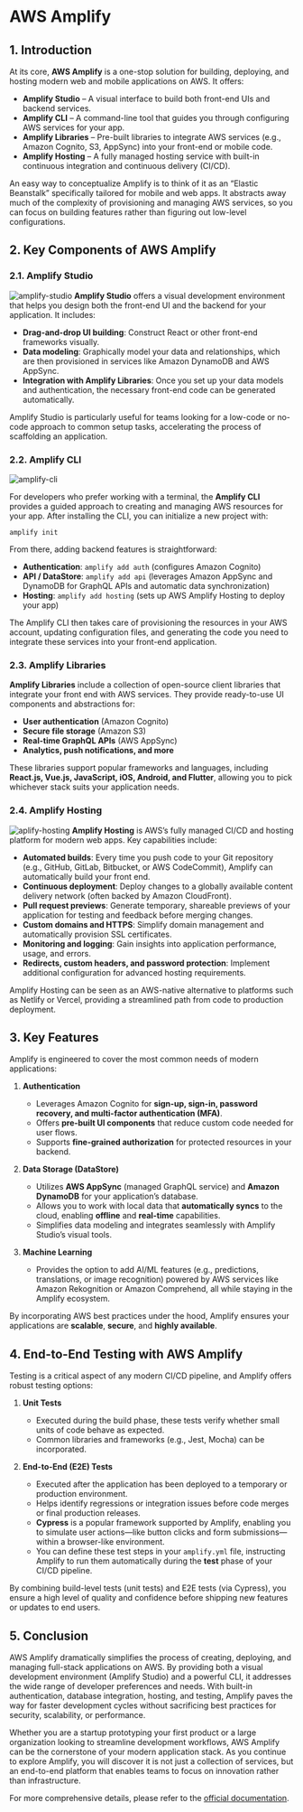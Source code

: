 # AWS Amplify
## 1. Introduction

At its core, **AWS Amplify** is a one-stop solution for building, deploying, and hosting modern web and mobile applications on AWS. It offers:

- **Amplify Studio** – A visual interface to build both front-end UIs and backend services.
- **Amplify CLI** – A command-line tool that guides you through configuring AWS services for your app.
- **Amplify Libraries** – Pre-built libraries to integrate AWS services (e.g., Amazon Cognito, S3, AppSync) into your front-end or mobile code.
- **Amplify Hosting** – A fully managed hosting service with built-in continuous integration and continuous delivery (CI/CD).

An easy way to conceptualize Amplify is to think of it as an “Elastic Beanstalk” specifically tailored for mobile and web apps. It abstracts away much of the complexity of provisioning and managing AWS services, so you can focus on building features rather than figuring out low-level configurations.

## 2. Key Components of AWS Amplify

### 2.1. Amplify Studio

![amplify-studio](./_assets/amplify-studio.png)
**Amplify Studio** offers a visual development environment that helps you design both the front-end UI and the backend for your application. It includes:

- **Drag-and-drop UI building**: Construct React or other front-end frameworks visually.
- **Data modeling**: Graphically model your data and relationships, which are then provisioned in services like Amazon DynamoDB and AWS AppSync.
- **Integration with Amplify Libraries**: Once you set up your data models and authentication, the necessary front-end code can be generated automatically.

Amplify Studio is particularly useful for teams looking for a low-code or no-code approach to common setup tasks, accelerating the process of scaffolding an application.

### 2.2. Amplify CLI

![amplify-cli](./_assets/amplify-cli.png)

For developers who prefer working with a terminal, the **Amplify CLI** provides a guided approach to creating and managing AWS resources for your app. After installing the CLI, you can initialize a new project with:

```
amplify init
```

From there, adding backend features is straightforward:

- **Authentication**: `amplify add auth` (configures Amazon Cognito)
- **API / DataStore**: `amplify add api` (leverages Amazon AppSync and DynamoDB for GraphQL APIs and automatic data synchronization)
- **Hosting**: `amplify add hosting` (sets up AWS Amplify Hosting to deploy your app)

The Amplify CLI then takes care of provisioning the resources in your AWS account, updating configuration files, and generating the code you need to integrate these services into your front-end application.

### 2.3. Amplify Libraries

**Amplify Libraries** include a collection of open-source client libraries that integrate your front end with AWS services. They provide ready-to-use UI components and abstractions for:

- **User authentication** (Amazon Cognito)
- **Secure file storage** (Amazon S3)
- **Real-time GraphQL APIs** (AWS AppSync)
- **Analytics, push notifications, and more**

These libraries support popular frameworks and languages, including **React.js, Vue.js, JavaScript, iOS, Android, and Flutter**, allowing you to pick whichever stack suits your application needs.

### 2.4. Amplify Hosting

![aplify-hosting](./_assets/aplify-hosting.png)
**Amplify Hosting** is AWS’s fully managed CI/CD and hosting platform for modern web apps. Key capabilities include:

- **Automated builds**: Every time you push code to your Git repository (e.g., GitHub, GitLab, Bitbucket, or AWS CodeCommit), Amplify can automatically build your front end.
- **Continuous deployment**: Deploy changes to a globally available content delivery network (often backed by Amazon CloudFront).
- **Pull request previews**: Generate temporary, shareable previews of your application for testing and feedback before merging changes.
- **Custom domains and HTTPS**: Simplify domain management and automatically provision SSL certificates.
- **Monitoring and logging**: Gain insights into application performance, usage, and errors.
- **Redirects, custom headers, and password protection**: Implement additional configuration for advanced hosting requirements.

Amplify Hosting can be seen as an AWS-native alternative to platforms such as Netlify or Vercel, providing a streamlined path from code to production deployment.

## 3. Key Features

Amplify is engineered to cover the most common needs of modern applications:

1. **Authentication**
    - Leverages Amazon Cognito for **sign-up, sign-in, password recovery, and multi-factor authentication (MFA)**.
    - Offers **pre-built UI components** that reduce custom code needed for user flows.
    - Supports **fine-grained authorization** for protected resources in your backend.

2. **Data Storage (DataStore)**    
    - Utilizes **AWS AppSync** (managed GraphQL service) and **Amazon DynamoDB** for your application’s database.
    - Allows you to work with local data that **automatically syncs** to the cloud, enabling **offline** and **real-time** capabilities.
    - Simplifies data modeling and integrates seamlessly with Amplify Studio’s visual tools.

3. **Machine Learning**    
    - Provides the option to add AI/ML features (e.g., predictions, translations, or image recognition) powered by AWS services like Amazon Rekognition or Amazon Comprehend, all while staying in the Amplify ecosystem.

By incorporating AWS best practices under the hood, Amplify ensures your applications are **scalable**, **secure**, and **highly available**.

## 4. End-to-End Testing with AWS Amplify

Testing is a critical aspect of any modern CI/CD pipeline, and Amplify offers robust testing options:

1. **Unit Tests**
    - Executed during the build phase, these tests verify whether small units of code behave as expected.
    - Common libraries and frameworks (e.g., Jest, Mocha) can be incorporated.

2. **End-to-End (E2E) Tests**
    - Executed after the application has been deployed to a temporary or production environment.
    - Helps identify regressions or integration issues before code merges or final production releases.
    - **Cypress** is a popular framework supported by Amplify, enabling you to simulate user actions—like button clicks and form submissions—within a browser-like environment.
    - You can define these test steps in your `amplify.yml` file, instructing Amplify to run them automatically during the **test** phase of your CI/CD pipeline.

By combining build-level tests (unit tests) and E2E tests (via Cypress), you ensure a high level of quality and confidence before shipping new features or updates to end users.

## 5. Conclusion

AWS Amplify dramatically simplifies the process of creating, deploying, and managing full-stack applications on AWS. By providing both a visual development environment (Amplify Studio) and a powerful CLI, it addresses the wide range of developer preferences and needs. With built-in authentication, database integration, hosting, and testing, Amplify paves the way for faster development cycles without sacrificing best practices for security, scalability, or performance.

Whether you are a startup prototyping your first product or a large organization looking to streamline development workflows, AWS Amplify can be the cornerstone of your modern application stack. As you continue to explore Amplify, you will discover it is not just a collection of services, but an end-to-end platform that enables teams to focus on innovation rather than infrastructure.

For more comprehensive details, please refer to the [official documentation](https://aws.amazon.com/amplify/?nc=sn&loc=0).
